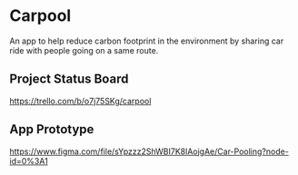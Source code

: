 # Carpool

An app to help reduce carbon footprint in the environment by sharing car ride with people going on a same route.

## Project Status Board

https://trello.com/b/o7j75SKg/carpool

## App Prototype

https://www.figma.com/file/sYpzzz2ShWBI7K8lAojgAe/Car-Pooling?node-id=0%3A1
